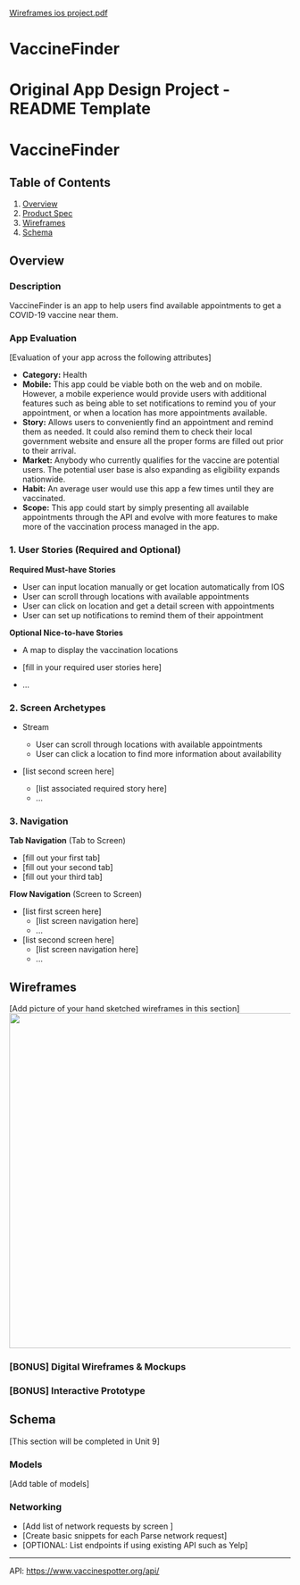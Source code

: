 [Wireframes ios project.pdf](https://github.com/vaxinators/VaccineFinder/files/6326675/Wireframes.ios.project.pdf)
# VaccineFinder
Original App Design Project - README Template
===

# VaccineFinder

## Table of Contents
1. [Overview](#Overview)
1. [Product Spec](#Product-Spec)
1. [Wireframes](#Wireframes)
2. [Schema](#Schema)

## Overview
### Description
VaccineFinder is an app to help users find available appointments to get a COVID-19 vaccine near them.

### App Evaluation
[Evaluation of your app across the following attributes]
- **Category:** Health
- **Mobile:** This app could be viable both on the web and on mobile. However, a mobile experience would provide users with additional features such as being able to set notifications to remind you of your appointment, or when a location has more appointments available. 
- **Story:** Allows users to conveniently find an appointment and remind them as needed. It could also remind them to check their local government website and ensure all the proper forms are filled out prior to their arrival.
- **Market:** Anybody who currently qualifies for the vaccine are potential users. The potential user base is also expanding as eligibility expands nationwide.
- **Habit:** An average user would use this app a few times until they are vaccinated.
- **Scope:** This app could start by simply presenting all available appointments through the API and evolve with more features to make more of the vaccination process managed in the app.

### 1. User Stories (Required and Optional)

**Required Must-have Stories**

* User can input location manually or get location automatically from IOS
* User can scroll through locations with available appointments
* User can click on location and get a detail screen with appointments
* User can set up notifications to remind them of their appointment

**Optional Nice-to-have Stories**
* A map to display the vaccination locations

* [fill in your required user stories here]
* ...

### 2. Screen Archetypes

* Stream
   * User can scroll through locations with available appointments
   * User can click a location to find more information about availability

* [list second screen here]
   * [list associated required story here]
   * ...

### 3. Navigation

**Tab Navigation** (Tab to Screen)

* [fill out your first tab]
* [fill out your second tab]
* [fill out your third tab]

**Flow Navigation** (Screen to Screen)

* [list first screen here]
   * [list screen navigation here]
   * ...
* [list second screen here]
   * [list screen navigation here]
   * ...















## Wireframes
[Add picture of your hand sketched wireframes in this section]
<img src="https://imgur.com/a/nmhsYxN" width=600>
		 	 	 		
			 		


### [BONUS] Digital Wireframes & Mockups

### [BONUS] Interactive Prototype

## Schema 
[This section will be completed in Unit 9]
### Models
[Add table of models]
### Networking
- [Add list of network requests by screen ]
- [Create basic snippets for each Parse network request]
- [OPTIONAL: List endpoints if using existing API such as Yelp]


---
API: https://www.vaccinespotter.org/api/
